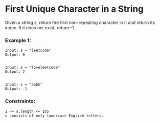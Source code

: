 # First Unique Character in a String

Given a string s, return the first non-repeating character in it and return its index. If it does not exist, return -1.


### Example 1:

    Input: s = "leetcode"
    Output: 0


    Input: s = "loveleetcode"
    Output: 2


    Input: s = "aabb"
    Output: -1

### Constraints:

    1 <= s.length <= 105
    s consists of only lowercase English letters.